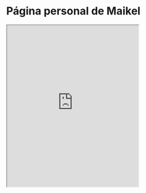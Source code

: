 # Página personal de Maikel
<iframe height="430" width="350" src="https://bot.dialogflow.com/fundprogramacionbot"></iframe>
